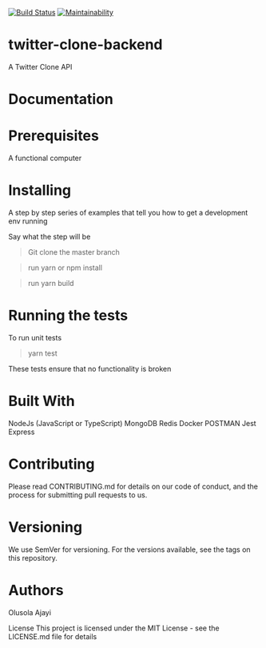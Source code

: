 [![Build Status](https://travis-ci.com/ebzeal/twitter-clone.svg?branch=master)](https://travis-ci.com/ebzeal/twitter-clone)
[![Maintainability](https://api.codeclimate.com/v1/badges/ec09a0009b56c4ba9f87/maintainability)](https://codeclimate.com/github/ebzeal/twitter-clone/maintainability)

# twitter-clone-backend

A Twitter Clone API

# Documentation


# Prerequisites

A functional computer

# Installing

A step by step series of examples that tell you how to get a development env running

Say what the step will be

> Git clone the master branch

> run yarn or npm install

> run yarn build

# Running the tests

To run unit tests

> yarn test

These tests ensure that no functionality is broken

# Built With

NodeJs (JavaScript or TypeScript)
MongoDB
Redis
Docker
POSTMAN
Jest
Express

# Contributing

Please read CONTRIBUTING.md for details on our code of conduct, and the process for submitting pull requests to us.

# Versioning

We use SemVer for versioning. For the versions available, see the tags on this repository.

# Authors

Olusola Ajayi

License
This project is licensed under the MIT License - see the LICENSE.md file for details
